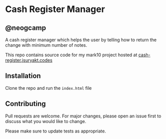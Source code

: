 # Cash Register Manager

## @neogcamp

A cash register manager which helps the user by telling how to return the change with minimum number of notes.

This repo contains source code for my mark10 project hosted at [cash-register.jsuryakt.codes](https://cash-register.jsuryakt.codes)

## Installation

Clone the repo and run the ```index.html``` file



## Contributing
Pull requests are welcome. For major changes, please open an issue first to discuss what you would like to change.

Please make sure to update tests as appropriate.
